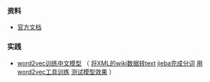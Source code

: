### 资料
* [官方文档](https://radimrehurek.com/gensim/apiref.html)

### 实践
* [word2vec训练中文模型](https://www.zybuluo.com/hanxiaoyang/note/472184) （ [将XML的wiki数据转text](./process_wiki_data.py) [jieba完成分词](../jieba/read_save.ipynb) [用word2vec工具训练](./train_word2vec_model.py) [测试模型效果](./gensim_word2vec.ipynb) ）
